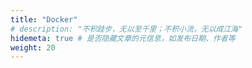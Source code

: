 ```yaml
---
title: "Docker"
# description: "不积跬步，无以至千里；不积小流，无以成江海"
hidemeta: true # 是否隐藏文章的元信息，如发布日期、作者等
weight: 20
---
```

